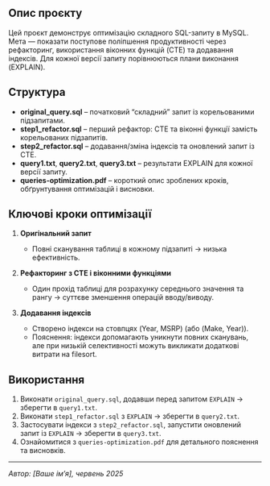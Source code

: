 ## Опис проєкту
Цей проєкт демонструє оптимізацію складного SQL-запиту в MySQL. Мета — показати поступове поліпшення продуктивності через рефакторинг, використання віконних функцій (CTE) та додавання індексів. Для кожної версії запиту порівнюються плани виконання (EXPLAIN).

## Структура
- **original_query.sql** – початковий “складний” запит із корельованими підзапитами.
- **step1_refactor.sql** – перший рефактор: CTE та віконні функції замість корельованих підзапитів.
- **step2_refactor.sql** – додавання/зміна індексів та оновлений запит із CTE.
- **query1.txt**, **query2.txt**, **query3.txt** – результати EXPLAIN для кожної версії запиту.
- **queries-optimization.pdf** – короткий опис зроблених кроків, обґрунтування оптимізацій і висновки.

## Ключові кроки оптимізації
1. **Оригінальний запит**  
   - Повні сканування таблиці в кожному підзапиті → низька ефективність.

2. **Рефакторинг з CTE і віконними функціями**  
   - Один прохід таблиці для розрахунку середнього значення та рангу → суттєве зменшення операцій вводу/виводу.

3. **Додавання індексів**  
   - Створено індекси на стовпцях (Year, MSRP) (або (Make, Year)).  
   - Пояснення: індекси допомагають уникнути повних сканувань, але при низькій селективності можуть викликати додаткові витрати на filesort.

## Використання
1. Виконати `original_query.sql`, додавши перед запитом `EXPLAIN` → зберегти в `query1.txt`.
2. Виконати `step1_refactor.sql` з `EXPLAIN` → зберегти в `query2.txt`.
3. Застосувати індекси з `step2_refactor.sql`, запустити оновлений запит із `EXPLAIN` → зберегти в `query3.txt`.
4. Ознайомитися з `queries-optimization.pdf` для детального пояснення та висновків.

---
_Автор: [Ваше ім’я], червень 2025_  
